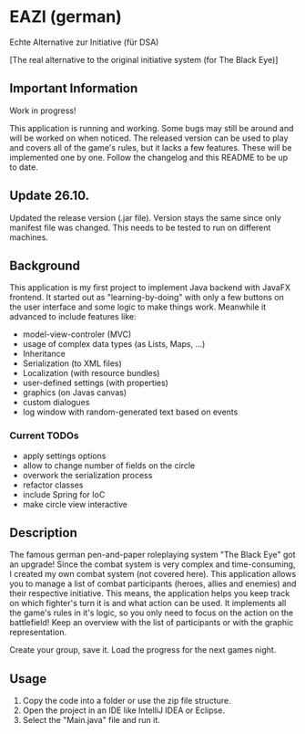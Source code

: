 # EAZI (german)
Echte Alternative zur Initiative (für DSA)

[The real alternative to the original initiative system (for The Black Eye)]

## Important Information

Work in progress!

This application is running and working. Some bugs may still be around and will be worked on when noticed.
The released version can be used to play and covers all of the game's rules, but it lacks a few features. These will be implemented one by one. Follow the changelog and this README to be up to date.

## Update 26.10.

Updated the release version (.jar file). Version stays the same since only manifest file was changed. This needs to be tested to run on different machines.

## Background

This application is my first project to implement Java backend with JavaFX frontend.
It started out as "learning-by-doing" with only a few buttons on the user interface and some logic to make things work.
Meanwhile it advanced to include features like:
- model-view-controler (MVC)
- usage of complex data types (as Lists, Maps, ...)
- Inheritance
- Serialization (to XML files)
- Localization (with resource bundles)
- user-defined settings (with properties)
- graphics (on Javas canvas)
- custom dialogues
- log window with random-generated text based on events

### Current TODOs

- apply settings options
- allow to change number of fields on the circle
- overwork the serialization process
- refactor classes
- include Spring for IoC
- make circle view interactive

## Description

The famous german pen-and-paper roleplaying system "The Black Eye" got an upgrade!
Since the combat system is very complex and time-consuming, I created my own combat system (not covered here).
This application allows you to manage a list of combat participants (heroes, allies and enemies) and their respective initiative.
This means, the application helps you keep track on which fighter's turn it is and what action can be used.
It implements all the game's rules in it's logic, so you only need to focus on the action on the battlefield!
Keep an overview with the list of participants or with the graphic representation.

Create your group, save it. Load the progress for the next games night.

## Usage

1. Copy the code into a folder or use the zip file structure.
2. Open the project in an IDE like IntelliJ IDEA or Eclipse.
3. Select the "Main.java" file and run it.
